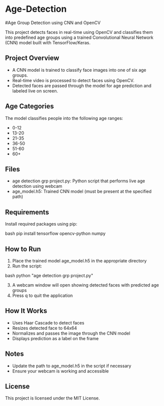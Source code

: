 # Age-Detection
#Age Group Detection using CNN and OpenCV

This project detects faces in real-time using OpenCV and classifies them into predefined age groups using a trained Convolutional Neural Network (CNN) model built with TensorFlow/Keras.

## Project Overview

- A CNN model is trained to classify face images into one of six age groups.
- Real-time video is processed to detect faces using OpenCV.
- Detected faces are passed through the model for age prediction and labeled live on screen.

## Age Categories

The model classifies people into the following age ranges:
- 0-12
- 13-20
- 21-35
- 36-50
- 51-60
- 60+

## Files

- age detection grp project.py: Python script that performs live age detection using webcam
- age_model.h5: Trained CNN model (must be present at the specified path)

## Requirements

Install required packages using pip:

bash
pip install tensorflow opencv-python numpy


## How to Run

1. Place the trained model age_model.h5 in the appropriate directory
2. Run the script:

bash
python "age detection grp project.py"


3. A webcam window will open showing detected faces with predicted age groups
4. Press q to quit the application

##  How It Works

- Uses Haar Cascade to detect faces
- Resizes detected face to 64x64
- Normalizes and passes the image through the CNN model
- Displays prediction as a label on the frame

## Notes

- Update the path to age_model.h5 in the script if necessary
- Ensure your webcam is working and accessible

## License

This project is licensed under the MIT License.
